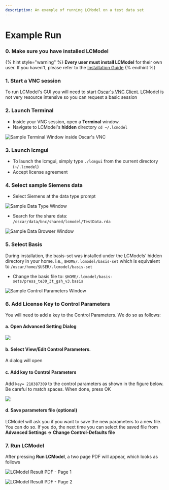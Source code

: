 ```yaml
---
description: An example of running LCModel on a test data set
---
```


# Example Run

### 0. Make sure you have installed LCModel

{% hint style="warning" %}
**Every user must install LCModel** for their own user. If you haven't, please refer to the [Installation Guide](lcmodel.md#installing-lcmodel-in-oscar)&#x20;
{% endhint %}

### 1. Start a VNC session

To run LCModel's GUI you will need to start [Oscar's VNC Client](https://docs.ccv.brown.edu/oscar/connecting-to-oscar/vnc). LCModel is not very resource intensive so you can request a basic session

### 2. Launch Terminal&#x20;

* Inside your VNC session, open a **Terminal** window.
* Navigate to LCModel's **hidden** directory `cd ~/.lcmodel`

![Sample Terminal Window inside Oscar's VNC ](<../../.gitbook/assets/image (27).png>)

### 3. Launch lcmgui

* To launch the lcmgui, simply type `./lcmgui` from the current directory (`~/.lcmodel`)
* Accept license agreement

### 4. Select sample Siemens data&#x20;

* Select Siemens at the data type prompt

![Sample Data Type Window](<../../.gitbook/assets/image (5) (1).png>)

* Search for the share data: `/oscar/data/bnc/shared/lcmodel/TestData.rda`&#x20;

![Sample Data Browser Window](<../../.gitbook/assets/image (2) (1).png>)

### 5. Select Basis

During installation, the basis-set was installed under the LCModels' hidden directory in your home. i.e., `$HOME/.lcmodel/basis-set` which is equivalent to `/oscar/home/$USER/.lcmodel/basis-set`

* Change the basis file to: `$HOME/.lcmodel/basis-sets/press_te30_3t_gsh_v3.basis`

![Sample Control Parameters Window](<../../.gitbook/assets/image (25).png>)

### 6. Add License Key to Control Parameters

You will need to add a key to the Control Parameters. We do so as follows:

#### a. Open Advanced Setting Dialog

![](../../.gitbook/assets/Untitled.png)

#### b. Select View/Edit Control Parameters.&#x20;

A dialog will open

#### c. Add key to Control Parameters

Add `key= 210387309` to the control parameters as shown in the figure below. Be careful to match spaces. When done, press OK

![](../../.gitbook/assets/lc-model-params-with-key.png)

#### d. Save parameters file (optional)

LCModel will ask you if you want to save the new parameters to a new file. You can do so. If you do, the next time you can select the saved file from **Advanced Settings -> Change Control-Defaults file**

### 7. Run LCModel

After pressing **Run LCModel**, a two page PDF will appear, which looks as follows

![LCModel Result PDF - Page 1](<../../.gitbook/assets/image (9).png>)

![LCModel Result PDF - Page 2](<../../.gitbook/assets/image (3) (1) (1).png>)
